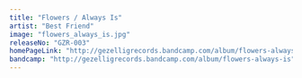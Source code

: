 ```yaml
---
title: "Flowers / Always Is"
artist: "Best Friend"
image: "flowers_always_is.jpg"
releaseNo: "GZR-003"
homePageLink: "http://gezelligrecords.bandcamp.com/album/flowers-always-is"
bandcamp: "http://gezelligrecords.bandcamp.com/album/flowers-always-is"
---
```

